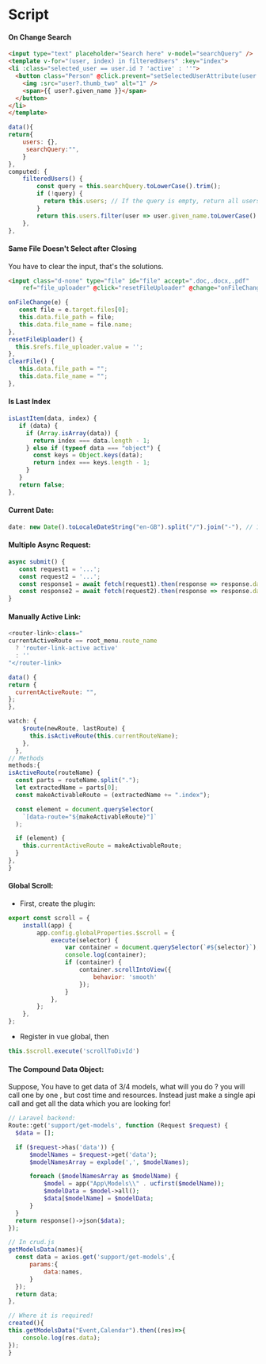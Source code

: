 # Script

#### On Change Search
```html
<input type="text" placeholder="Search here" v-model="searchQuery" />
<template v-for="(user, index) in filteredUsers" :key="index">
<li :class="selected_user == user.id ? 'active' : ''">
  <button class="Person" @click.prevent="setSelectedUserAttribute(user.id)">
    <img :src="user?.thumb_two" alt="1" />
    <span>{{ user?.given_name }}</span>
  </button>
</li>
</template>
```
```js
data(){
return{
    users: {},
     searchQuery:"",
    }
},
computed: {
    filteredUsers() {
        const query = this.searchQuery.toLowerCase().trim();
        if (!query) {
          return this.users; // If the query is empty, return all users
        }
        return this.users.filter(user => user.given_name.toLowerCase().includes(query));
    },
},
```

#### Same File Doesn't Select after Closing

You have to clear the input, that's the solutions.

```html
<input class="d-none" type="file" id="file" accept=".doc,.docx,.pdf"
    ref="file_uploader" @click="resetFileUploader" @change="onFileChange" />
```
```js
onFileChange(e) {
   const file = e.target.files[0];
   this.data.file_path = file;
   this.data.file_name = file.name;
},
resetFileUploader() {
  this.$refs.file_uploader.value = '';
},
clearFile() {
   this.data.file_path = "";
   this.data.file_name = "";
},
```

#### Is Last Index
```js
isLastItem(data, index) {
   if (data) {
     if (Array.isArray(data)) {
       return index === data.length - 1;
     } else if (typeof data === "object") {
       const keys = Object.keys(data);
       return index === keys.length - 1;
     }
   }
   return false;
},
```

#### Current Date:
```js
date: new Date().toLocaleDateString("en-GB").split("/").join("-"), // 10-08-2023
```

#### Multiple Async Request:
```javascript
async submit() {
   const request1 = '...';
   const request2 = '...';
   const response1 = await fetch(request1).then(response => response.data)
   const response2 = await fetch(request2).then(response => response.data)
}
```

####  Manually Active Link:
```javascript
<router-link>:class="
currentActiveRoute == root_menu.route_name
  ? 'router-link-active active'
  : ''
"</router-link>

data() {
return {
  currentActiveRoute: "",
};
},

watch: {
    $route(newRoute, lastRoute) {
      this.isActiveRoute(this.currentRouteName);
    },
  },
// Methods
methods:{
isActiveRoute(routeName) {
  const parts = routeName.split(".");
  let extractedName = parts[0];
  const makeActivableRoute = (extractedName += ".index");

  const element = document.querySelector(
    `[data-route="${makeActivableRoute}"]`
  );

  if (element) {
    this.currentActiveRoute = makeActivableRoute;
  }
},
}
```

#### Global Scroll:

* First, create the plugin:

```javascript
export const scroll = {
    install(app) {
        app.config.globalProperties.$scroll = {
            execute(selector) {
                var container = document.querySelector(`#${selector}`);
                console.log(container);
                if (container) {
                    container.scrollIntoView({
                        behavior: 'smooth'
                    });
                }
            },
        };
    },
};

```

* Register in vue global, then

```javascript
this.$scroll.execute('scrollToDivId')
```

#### The Compound Data Object:

Suppose, You have to get data of 3/4 models, what will you do ? you will call one by one , but cost time and resources. Instead just 
make a single api call and get all the data which you are looking for!

```php
// Laravel backend:
Route::get('support/get-models', function (Request $request) {
  $data = [];

  if ($request->has('data')) {
      $modelNames = $request->get('data');
      $modelNamesArray = explode(',', $modelNames);

      foreach ($modelNamesArray as $modelName) {
          $model = app("App\Models\\" . ucfirst($modelName));
          $modelData = $model->all();
          $data[$modelName] = $modelData;
      }
  }
  return response()->json($data);
});

```
```js
// In crud.js
getModelsData(names){
  const data = axios.get('support/get-models',{
      params:{
          data:names,
      }
  });
  return data;
},

// Where it is required!
created(){
this.getModelsData("Event,Calendar").then((res)=>{
    console.log(res.data);
});
}

```
